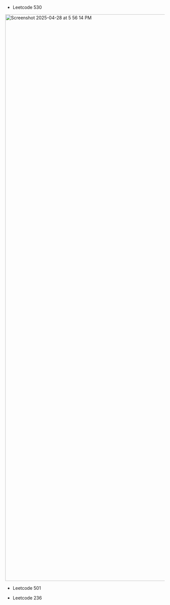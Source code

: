- Leetcode 530
<img width="1792" alt="Screenshot 2025-04-28 at 5 56 14 PM" src="https://github.com/user-attachments/assets/7bc5b052-d3df-4ac7-ba0d-e55fddb4fe4d" />

- Leetcode 501

- Leetcode 236
